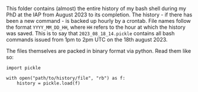 This folder contains (almost) the entire history of my bash shell during my PhD at the IAP from August 2023 to its completion. The history - if 
there has been a new command - is backed up hourly by a crontab. File names follow the format `YYYY_MM_DD_HH`, where `HH` refers to the hour at 
which the history was saved. This is to say that `2023_08_18_14.pickle` contains all bash commands issued from 1pm to 2pm UTC on the 18th august 2023.

The files themselves are packed in binary format via python. Read them like so:

    import pickle
    
    with open("path/to/history/file", "rb") as f:
        history = pickle.load(f)
